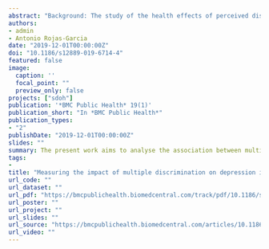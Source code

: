```yaml
---
abstract: "Background: The study of the health effects of perceived discrimination based on ethnic and social traits has a long-standing and widespread tradition in epidemiological research, but less attention has been paid to the study of multiple discrimination, particularly its effects on mental health. The present work aims to analyse the association between multiple discrimination and depressive symptoms in Europe, and the impact of contextual socioeconomic circumstances on this relationship. Methods In this study, data from the 7th Round of the European Social Survey was used. Given that the outcome variable, CES-D8, is a depression scale from 0 to 24 possible values and the hierarchical organisation of individuals (level-1 units) clustered within countries (level-2 units), a linear multilevel model was carried out. Results Our findings suggest that multiple discrimination increases our risk of suffering depressive disorder, but in addition this work provides an important step forward to explain and understand how the relationship between multiple discrimination and depression might vary depending the socioeconomic context. In particular, we can observe that differences in the prevalence of depressive symptoms along multiple discrimination levels decrease as GDP per capita increases among European countries. Conclusion This study is relevant since provides new evidence on how the association between multiple discrimination and depression operates at the micro and macro-level context, which is fundamental to understand how macro-economic fluctuations of countries may determine depressive disorders through the effect of single and combined forms of discrimination."
authors:
- admin
- Antonio Rojas-Garcia
date: "2019-12-01T00:00:00Z"
doi: "10.1186/s12889-019-6714-4"
featured: false
image:
  caption: ''
  focal_point: ""
  preview_only: false
projects: ["sdoh"]
publication: '*BMC Public Health* 19(1)'
publication_short: "In *BMC Public Health*"
publication_types:
- "2"
publishDate: "2019-12-01T00:00:00Z"
slides: ""
summary: The present work aims to analyse the association between multiple discrimination and depressive symptoms in Europe, and the impact of contextual socioeconomic circumstances on this relationship.
tags:
-
title: "Measuring the impact of multiple discrimination on depression in Europe"
url_code: ""
url_dataset: ""
url_pdf: "https://bmcpublichealth.biomedcentral.com/track/pdf/10.1186/s12889-019-6714-4"
url_poster: ""
url_project: ""
url_slides: ""
url_source: "https://bmcpublichealth.biomedcentral.com/articles/10.1186/s12889-019-6714-4"
url_video: ""
---
```

